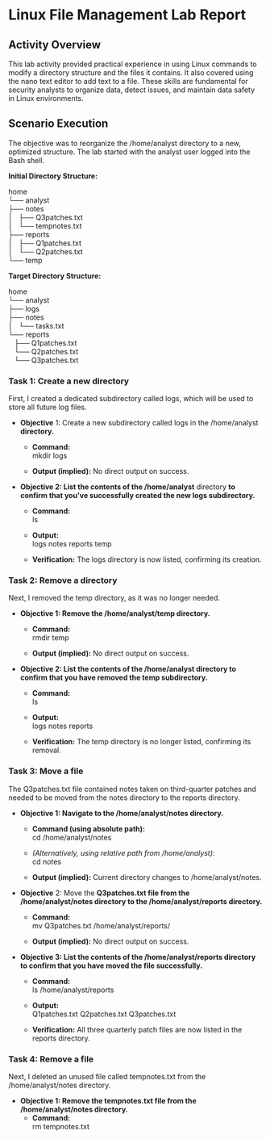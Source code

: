 # **Linux File Management Lab Report**

## **Activity Overview**

This lab activity provided practical experience in using Linux commands to modify a directory structure and the files it contains. It also covered using the nano text editor to add text to a file. These skills are fundamental for security analysts to organize data, detect issues, and maintain data safety in Linux environments.

## **Scenario Execution**

The objective was to reorganize the /home/analyst directory to a new, optimized structure. The lab started with the analyst user logged into the Bash shell.

**Initial Directory Structure:**

home  
└── analyst  
    ├── notes  
    │   ├── Q3patches.txt  
    │   └── tempnotes.txt  
    ├── reports  
    │   ├── Q1patches.txt  
    │   └── Q2patches.txt  
    └── temp

**Target Directory Structure:**

home  
└── analyst  
    ├── logs  
    ├── notes  
    │   └── tasks.txt      
    └── reports  
        ├── Q1patches.txt  
        └── Q2patches.txt  
        └── Q3patches.txt

### **Task 1: Create a new directory**

First, I created a dedicated subdirectory called logs, which will be used to store all future log files.

* **Objective** 1: Create a new subdirectory called logs in the /home/analyst **directory.**  
  * **Command:**  
    mkdir logs

  * **Output (implied):** No direct output on success.  
* **Objective 2: List the contents of the /home/analyst** directory **to confirm that you’ve successfully created the new logs subdirectory.**  
  * **Command:**  
    ls

  * **Output:**  
    logs  notes  reports  temp

  * **Verification:** The logs directory is now listed, confirming its creation.

### **Task 2: Remove a directory**

Next, I removed the temp directory, as it was no longer needed.

* **Objective 1: Remove the /home/analyst/temp directory.**  
  * **Command:**  
    rmdir temp

  * **Output (implied):** No direct output on success.  
* **Objective 2: List the contents of the /home/analyst directory to confirm that you have removed the temp subdirectory.**  
  * **Command:**  
    ls

  * **Output:**  
    logs  notes  reports

  * **Verification:** The temp directory is no longer listed, confirming its removal.

### **Task 3: Move a file**

The Q3patches.txt file contained notes taken on third-quarter patches and needed to be moved from the notes directory to the reports directory.

* **Objective 1: Navigate to the /home/analyst/notes directory.**  
  * **Command (using absolute path):**  
    cd /home/analyst/notes

  * *(Alternatively, using relative path from /home/analyst):*  
    cd notes

  * **Output (implied):** Current directory changes to /home/analyst/notes.  
* **Objective** 2: Move the **Q3patches.txt file from the /home/analyst/notes directory to the /home/analyst/reports directory.**  
  * **Command:**  
    mv Q3patches.txt /home/analyst/reports/

  * **Output (implied):** No direct output on success.  
* **Objective 3: List the contents of the /home/analyst/reports directory to confirm that you have moved the file successfully.**  
  * **Command:**  
    ls /home/analyst/reports

  * **Output:**  
    Q1patches.txt  Q2patches.txt  Q3patches.txt

  * **Verification:** All three quarterly patch files are now listed in the reports directory.

### **Task 4: Remove a file**

Next, I deleted an unused file called tempnotes.txt from the /home/analyst/notes directory.

* **Objective 1: Remove the tempnotes.txt file from the /home/analyst/notes directory.**  
  * **Command:**  
    rm tempnotes.txt

